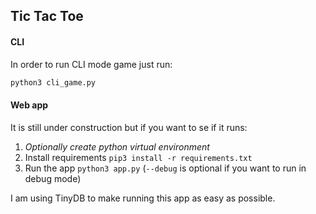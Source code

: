 ## Tic Tac Toe

#### CLI
In order to run CLI mode game just run:
```bash
python3 cli_game.py
```

#### Web app
It is still under construction but if you want to se if it runs:

1. *Optionally create python virtual environment*
2. Install requirements `pip3 install -r requirements.txt`
3. Run the app `python3 app.py` (`--debug` is optional if you want to run in
debug mode)

I am using TinyDB to make running this app as easy as possible.